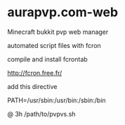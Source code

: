 # aurapvp.com-web
Minecraft bukkit pvp web manager

automated script files with fcron

compile and install fcrontab

http://fcron.free.fr/


add this directive

PATH=/usr/sbin:/usr/bin:/sbin:/bin

@ 3h /path/to/pvpvs.sh